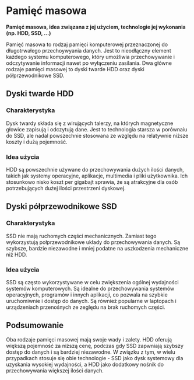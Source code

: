 # **Pamięć masowa**

**Pamięć masowa, idea związana z jej użyciem, technologie jej wykonania (np. HDD, SSD, ...)**

Pamięć masowa to rodzaj pamięci komputerowej przeznaczonej do długotrwałego przechoywyania danych. Jest to nieodłączny element każdego systemu komputerowego, który umożliwia przechowywanie i odczytywanie informacji nawet po wyłączeniu zasilania. Dwa główne rodzaje pamięci masowej to dyski twarde HDD oraz dyski półprzewodnikowe SSD.

## **Dyski twarde HDD**

### **Charakterystyka**

Dysk twardy składa się z wirujących talerzy, na których magnetyczne głowice zapisują i odczytują dane. Jest to technologia starsza w porównaiu do SSD, ale nadal powszechnie stosowana ze względu na relatywnie niższe koszty i dużą pojemność.

### **Idea użycia**

HDD są powszechnie używane do przechowywania dużych ilości danych, takich jak systemy operacyjne, aplikacje, multimedia i pliki użytkownika. Ich stosunkowo nisko koszt per gigabajt sprawia, że są atrakcyjne dla osób potrzebujących dużej ilości przestrzeni dyskowej.

## **Dyski półprzewodnikowe SSD**

### **Charakterystyka**

SSD nie mają ruchomych części mechanicznych. Zamiast tego wykorzystują połprzewodnikowe układy do przechowywania danych. Są szybsze, bardzie niezawodne i mniej podatne na uszkodzenia mechaniczne niż HDD.

### **Idea użycia**

SSD są często wykorzystywane w celu zwiększenia ogólnej wydajności systemów komputerowych. Są idealne do przechowywania systemów operacyjnych, programów i innych aplikacji, co pozwala na szybkie uruchomiwnie i dostęp do danych. Są również popularne w laptopach i urządzeniach przenośnych ze zeględu na brak ruchomych części.

## **Podsumowanie**

Oba rodzaje pamięci masowej mają swoje wady i zalety. HDD oferują większą pojemność za niższą cenę, podczas gdy SSD zapwniają szybszy dostęp do danych i są bardziej niezawodne. W związku z tym, w wielu przypadkach stosuje się obie technologie - SSD jako dysk systemowy dla uzyskania wysokiej wydajności, a HDD jako dodatkowy nośnik do przechowywania większej ilości danych.
